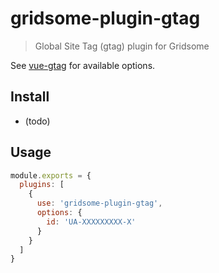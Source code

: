 # gridsome-plugin-gtag

> Global Site Tag (gtag) plugin for Gridsome

See [vue-gtag](https://github.com/MatteoGabriele/vue-gtag) for available options.

## Install
- (todo)

## Usage

```js
module.exports = {
  plugins: [
    {
      use: 'gridsome-plugin-gtag',
      options: {
        id: 'UA-XXXXXXXXX-X'
      }
    }
  ]
}
```
